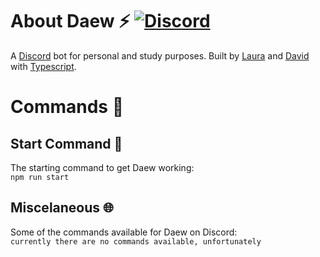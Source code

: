# About Daew ⚡ [![Discord](https://skillicons.dev/icons?i=discord,typescript)](https://skillicons.dev) 
A [Discord](https://discord.com/) bot for personal and study purposes. Built by [Laura](https://github.com/Espirandel) and [David](https://github.com/D3T3F) with [Typescript](https://www.typescriptlang.org/).
<h2></h2>

# Commands 🤖

## Start Command 🚀
The starting command to get Daew working: <br>
`npm run start`

## Miscelaneous 🌐
Some of the commands available for Daew on Discord: <br>
`currently there are no commands available, unfortunately`
